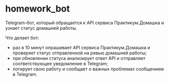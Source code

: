# homework_bot
Telegram-бот, который обращается к API сервиса Практикум.Домашка и узнает статус домашней работы.

Что делает бот:
- раз в 10 минут опрашивает API сервиса Практикум.Домашка и проверяет статус отправленной на ревью домашней работы;
- при обновлении статуса анализирует ответ API и отправляет соответствующее уведомление в Telegram;
- логирует свою работу и сообщает о важных проблемах сообщением в Telegram.
